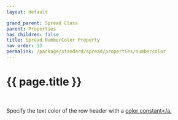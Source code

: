 ```yaml
---
layout: default

grand_parent: Spread Class
parent: Properties
has_children: false
title: Spread.NumberColor Property
nav_order: 13
permalink: /package/standard/spread/properties/numbercolor
---
```

# {{ page.title }}
<br>

Specify the text color of the row header with a <a href="/base/color">color constant</a.